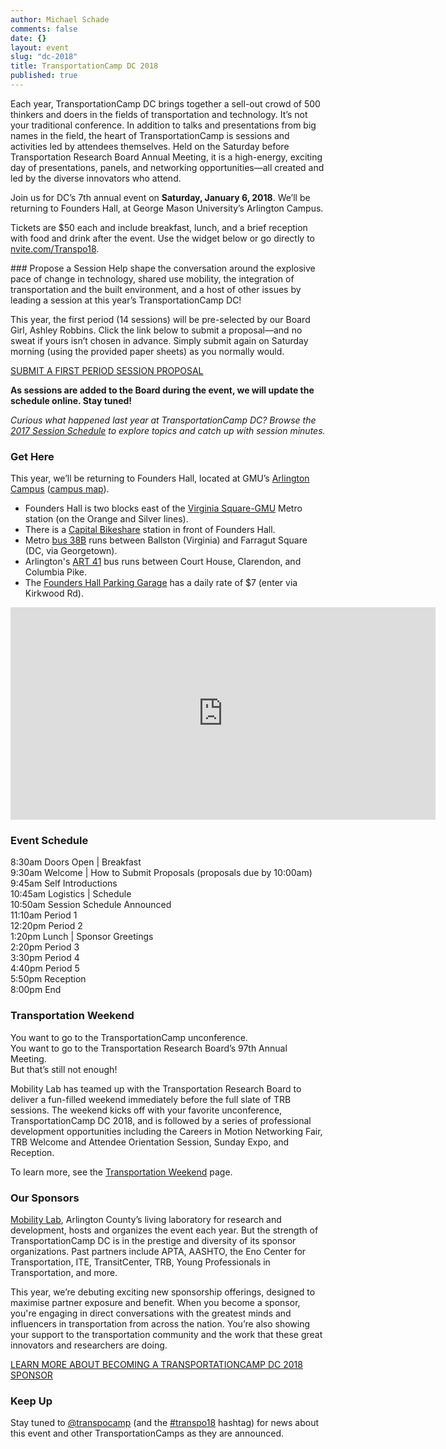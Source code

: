 ```yaml
---
author: Michael Schade
comments: false
date: {}
layout: event
slug: "dc-2018"
title: TransportationCamp DC 2018
published: true
---
```

Each year, TransportationCamp DC brings together a sell-out crowd of 500 thinkers and doers in the fields of transportation and technology. It’s not your traditional conference. In addition to talks and presentations from big names in the field, the heart of TransportationCamp is sessions and activities led by attendees themselves. Held on the Saturday before Transportation Research Board Annual Meeting, it is a high-energy, exciting day of presentations, panels, and networking opportunities—all created and led by the diverse innovators who attend.

Join us for DC’s 7th annual event on **Saturday, January 6, 2018**. We’ll be returning to Founders Hall, at George Mason University’s Arlington Campus.

Tickets are $50 each and include breakfast, lunch, and a brief reception with food and drink after the event. Use the widget below or go directly to [nvite.com/Transpo18](https://nvite.com/Transpo18/).
<div style="margin-top:-92px;min-height:92px;z-index:-1">
<!-- this is a style hack because nvite has way too much white space on top of their widget -->
<script async src="//widgets.nvite.com/1.6/tickets.js" data-resource="7wyy1p"></script>
</div>
### Propose a Session
Help shape the conversation around the explosive pace of change in technology, shared use mobility, the integration of transportation and the built environment, and a host of other issues by leading a session at this year’s TransportationCamp DC!

This year, the first period (14 sessions) will be pre-selected by our Board Girl, Ashley Robbins. Click the link below to submit a proposal—and no sweat if yours isn’t chosen in advance. Simply submit again on Saturday morning (using the provided paper sheets) as you normally would.

[SUBMIT A FIRST PERIOD SESSION PROPOSAL](https://goo.gl/forms/HkWybiA4IsdPrdGO2)

**As sessions are added to the Board during the event, we will update the schedule online. Stay tuned!**

*Curious what happened last year at TransportationCamp DC? Browse the [2017 Session Schedule](http://tiny.cc/tcamp17) to explore topics and catch up with session minutes.*

### Get Here
This year, we’ll be returning to Founders Hall, located at GMU’s [Arlington Campus](http://arlington.gmu.edu/) ([campus map](http://www.gmu.edu/resources/welcome/ArlingtonMap2017.pdf)).

  * Founders Hall is two blocks east of the [Virginia Square-GMU](http://www.wmata.com/rail/station_detail.cfm?station_id=98) Metro station (on the Orange and Silver lines).
  * There is a [Capital Bikeshare](http://www.capitalbikeshare.com/) station in front of Founders Hall.
  * Metro [bus 38B](https://buseta.wmata.com/m/?q=38B) runs between Ballston (Virginia) and Farragut Square (DC, via Georgetown).
  * Arlington's [ART 41](http://www.arlingtontransit.com/pages/routes/art-41/) bus runs between Court House, Clarendon, and Columbia Pike.
  * The [Founders Hall Parking Garage](http://parking.gmu.edu/arlingtoncampusparking.html)
  has a daily rate of $7 (enter via Kirkwood Rd).

<iframe align="center" src="https://www.google.com/maps/embed?pb=!1m18!1m12!1m3!1d1552.8558231973786!2d-77.10089523808!3d38.88483864213981!2m3!1f0!2f0!3f0!3m2!1i1024!2i768!4f13.1!3m3!1m2!1s0x89b7b6828ba038d9%3A0xdc8b8bb98b169604!2sGeorge+Mason+University-Arlington+Campus!5e0!3m2!1sen!2sus!4v1412725299805" width="680" height="340" frameborder="0" style="border:0"></iframe>

### Event Schedule
 8:30am Doors Open | Breakfast<br>
 9:30am Welcome | How to Submit Proposals (proposals due by 10:00am)<br>
 9:45am Self Introductions<br>
10:45am Logistics | Schedule<br>
10:50am Session Schedule Announced<br>
11:10am Period 1<br>
12:20pm Period 2<br>
 1:20pm Lunch | Sponsor Greetings<br>
 2:20pm Period 3<br>
 3:30pm Period 4<br>
 4:40pm Period 5<br>
 5:50pm Reception<br>
 8:00pm End

### Transportation Weekend
You want to go to the TransportationCamp unconference.<br>
You want to go to the Transportation Research Board’s 97th Annual Meeting.<br>
But that’s still not enough!

Mobility Lab has teamed up with the Transportation Research Board to deliver a fun-filled weekend immediately before the full slate of TRB sessions. The weekend kicks off with your favorite unconference, TransportationCamp DC 2018, and is followed by a series of  professional development opportunities including the Careers in Motion Networking Fair, TRB Welcome and Attendee Orientation Session, Sunday Expo, and Reception.

To learn more, see the [Transportation Weekend](http://transportationcamp.org/events/dc-2018/transportationweekend.html) page.


### Our Sponsors
[Mobility Lab](http://mobilitylab.org/), Arlington County’s living laboratory for research and development, hosts and organizes the event each year. But the strength of TransportationCamp DC is in the prestige and diversity of its sponsor organizations. Past partners include APTA, AASHTO, the Eno Center for Transportation, ITE, TransitCenter, TRB, Young Professionals in Transportation, and more.

This year, we’re debuting exciting new sponsorship offerings, designed to maximise partner exposure and benefit. When you become a sponsor, you're engaging in direct conversations with the greatest minds and influencers in transportation from across the nation. You’re also showing your support to the transportation community and the work that these great innovators and researchers are doing.

[LEARN MORE ABOUT BECOMING A TRANSPORTATIONCAMP DC 2018 SPONSOR](https://drive.google.com/file/d/0B8U8mNIU_GsnLWg4b294Zk11WFk/view)

### Keep Up              
Stay tuned to [@transpocamp](https://twitter.com/transpocamp) (and the [#transpo18](https://twitter.com/hashtag/transpo18) hashtag) for news about this event and other TransportationCamps as they are announced.
